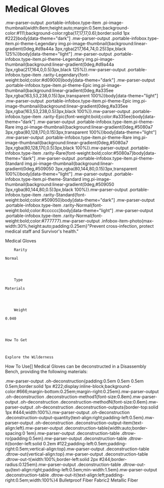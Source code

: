 # Medical Gloves

.mw-parser-output .portable-infobox.type-item .pi-image-thumbnail{width:8em;height:auto;margin:0.5em;background-color:#111;background-color:rgba(17,17,17,0.6);border:solid 1px #222}body[data-theme="dark"] .mw-parser-output .portable-infobox.type-item.pi-theme-Legendary img.pi-image-thumbnail{background:linear-gradient(0deg,#d9a44a 3px,rgba(217,164,74,0.25)3px,black 125%)}body[data-theme="light"] .mw-parser-output .portable-infobox.type-item.pi-theme-Legendary img.pi-image-thumbnail{background:linear-gradient(0deg,#d9a44a 3px,rgba(217,164,0,0.5)3px,black 125%)}.mw-parser-output .portable-infobox.type-item .rarity-Legendary{font-weight:bold;color:#d09000}body[data-theme="dark"] .mw-parser-output .portable-infobox.type-item.pi-theme-Epic img.pi-image-thumbnail{background:linear-gradient(0deg,#a335ee 3px,rgba(163,53,238,0.15)3px,transparent 100%)}body[data-theme="light"] .mw-parser-output .portable-infobox.type-item.pi-theme-Epic img.pi-image-thumbnail{background:linear-gradient(0deg,#a335ee 3px,rgba(163,53,238,0.5)3px,black 100%)}.mw-parser-output .portable-infobox.type-item .rarity-Epic{font-weight:bold;color:#a335ee}body[data-theme="dark"] .mw-parser-output .portable-infobox.type-item.pi-theme-Rare img.pi-image-thumbnail{background:linear-gradient(0deg,#5080a7 3px,rgba(80,128,170,0.15)3px,transparent 100%)}body[data-theme="light"] .mw-parser-output .portable-infobox.type-item.pi-theme-Rare img.pi-image-thumbnail{background:linear-gradient(0deg,#5080a7 3px,rgba(80,128,170,0.5)3px,black 100%)}.mw-parser-output .portable-infobox.type-item .rarity-Rare{font-weight:bold;color:#5080a7}body[data-theme="dark"] .mw-parser-output .portable-infobox.type-item.pi-theme-Standard img.pi-image-thumbnail{background:linear-gradient(0deg,#509050 3px,rgba(80,144,80,0.15)3px,transparent 100%)}body[data-theme="light"] .mw-parser-output .portable-infobox.type-item.pi-theme-Standard img.pi-image-thumbnail{background:linear-gradient(0deg,#509050 3px,rgba(80,144,80,0.5)3px,black 100%)}.mw-parser-output .portable-infobox.type-item .rarity-Standard{font-weight:bold;color:#509050}body[data-theme="dark"] .mw-parser-output .portable-infobox.type-item .rarity-Normal{font-weight:bold;color:#cccccc}body[data-theme="light"] .mw-parser-output .portable-infobox.type-item .rarity-Normal{font-weight:bold;color:#777777}.mw-parser-output .infobox-item-photo{max-width:30%;height:auto;padding:0.25em}"Prevent cross-infection, protect medical staff and Survivor's health."

Medical Gloves

	

	
		Rarity
	
	Normal



	
		Type
	
	Materials



	
		Weight
	
	0.040




	How To Get


	
	Explore the Wilderness





How To Use[]
Medical Gloves can be deconstructed in a Disassembly Bench, providing the following materials:

.mw-parser-output .oh-deconstruction{padding:0.5em 0.5em 0.5em 0.5em;border:solid 1px #222;display:inline-block;background-color:#666;margin-bottom:0.25em;margin-right:0.25em}.mw-parser-output .oh-deconstruction .deconstruction-method1{font-size:0.8em}.mw-parser-output .oh-deconstruction .deconstruction-methodN{font-size:0.6em}.mw-parser-output .oh-deconstruction .deconstruction-outputs{border-top:solid 1px #444;width:100%}.mw-parser-output .oh-deconstruction .deconstruction-output-quantity{text-align:right;padding-left:0.5em}.mw-parser-output .oh-deconstruction .deconstruction-output-item{text-align:left}.mw-parser-output .deconstruction-table{width:auto;border-spacing:0 1em}.mw-parser-output .deconstruction-table .dtrow-ro{padding:0.5em}.mw-parser-output .deconstruction-table .dtrow-it{border-left:solid 0.2em #122;padding-left:0.5em;padding-right:0.5em;vertical-align:top}.mw-parser-output .deconstruction-table .dtrow-out{vertical-align:top}.mw-parser-output .deconstruction-table .dtrow-out-t{width:100%;border-left:solid 2px #244;border-radius:0.125em}.mw-parser-output .deconstruction-table .dtrow-out-qu{text-align:right;padding-left:0.5em;min-width:1.5em}.mw-parser-output .deconstruction-table .dtrow-out-it{text-align:left;padding-right:0.5em;width:100%}4 Bulletproof Fiber Fabric2 Metallic Fiber
